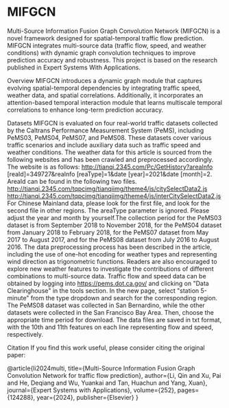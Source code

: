 # MIFGCN
Multi-Source Information Fusion Graph Convolution Network (MIFGCN) is a novel framework designed for spatial-temporal traffic flow prediction. MIFGCN integrates multi-source data (traffic flow, speed, and weather conditions) with dynamic graph convolution techniques to improve prediction accuracy and robustness. This project is based on the research published in Expert Systems With Applications.

Overview
MIFGCN introduces a dynamic graph module that captures evolving spatial-temporal dependencies by integrating traffic speed, weather data, and spatial correlations. Additionally, it incorporates an attention-based temporal interaction module that learns multiscale temporal correlations to enhance long-term prediction accuracy.

Datasets
MIFGCN is evaluated on four real-world traffic datasets collected by the Caltrans Performance Measurement System (PeMS), including PeMS03, PeMS04, PeMS07, and PeMS08. These datasets cover various traffic scenarios and include auxiliary data such as traffic speed and weather conditions.
The weather data for this article is sourced from the following websites and has been crawled and preprocessed accordingly. The website is as follows: http://tianqi.2345.com/Pc/GetHistory?areaInfo [reaId]=349727&reaInfo [reaType]=1&date [year]=2021&date [month]=2. AreaId can be found in the following two files. http://tianqi.2345.com/tqpcimg/tianqiimg/theme4/js/citySelectData2.js
http://tianqi.2345.com/tqpcimg/tianqiimg/theme4/js/interCitySelectData2.js
For Chinese Mainland data, please look for the first file, and look for the second file in other regions. The areaType parameter is ignored. Please adjust the year and month by yourself.The collection period for the PeMS03 dataset is from September 2018 to November 2018, for the PeMS04 dataset from January 2018 to February 2018, for the PeMS07 dataset from May 2017 to August 2017, and for the PeMS08 dataset from July 2016 to August 2016. The data preprocessing process has been described in the article, including the use of one-hot encoding for weather types and representing wind direction as trigonometric functions. Readers are also encouraged to explore new weather features to investigate the contributions of different combinations to multi-source data. 
Traffic flow and speed data can be obtained by logging into https://pems.dot.ca.gov/ and clicking on "Data Clearinghouse" in the tools section. In the new page, select "station 5-minute" from the type dropdown and search for the corresponding region. The PeMS08 dataset was collected in San Bernardino, while the other datasets were collected in the San Francisco Bay Area. Then, choose the appropriate time period for download. The data files are saved in txt format, with the 10th and 11th features on each line representing flow and speed, respectively.

Citation
If you find this work useful, please consider citing the original paper:

@article{li2024multi,
  title={Multi-Source Information Fusion Graph Convolution Network for traffic flow prediction},
  author={Li, Qin and Xu, Pai and He, Deqiang and Wu, Yuankai and Tan, Huachun and Yang, Xuan},
  journal={Expert Systems with Applications},
  volume={252},
  pages={124288},
  year={2024},
  publisher={Elsevier}
}
